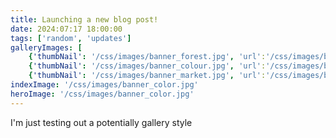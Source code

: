 ```yaml
---
title: Launching a new blog post!
date: 2024:07:17 18:00:00
tags: ['random', 'updates']
galleryImages: [
    {'thumbNail': '/css/images/banner_forest.jpg', 'url':'/css/images/banner_forest.jpg', 'width': 1920, 'height': 1282},
    {'thumbNail': '/css/images/banner_colour.jpg', 'url':'/css/images/banner_color.jpg', 'width': 1920, 'height': 1280},
    {'thumbNail': '/css/images/banner_market.jpg', 'url':'/css/images/banner_market.jpg', 'width': 1920, 'height': 1280}]
indexImage: '/css/images/banner_color.jpg'
heroImage: '/css/images/banner_color.jpg'
---
```

I'm just testing out a potentially gallery style